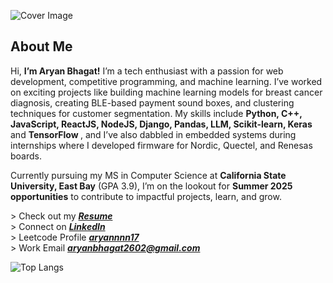 <img 
    src="https://drive.google.com/file/d/16EBW1y6BqEdWOhNRXMUQvF-IWCgijE1f/view?usp=sharing" 
    alt="Cover Image"/> 
  <h2>About Me</h2>
  <p>
    Hi, <strong>I’m Aryan Bhagat!</strong> I’m a tech enthusiast with a passion for web development, competitive programming, and machine learning. 
    I’ve worked on exciting projects like building machine learning models for breast cancer diagnosis, creating BLE-based payment 
    sound boxes, and clustering techniques for customer segmentation. My skills include <strong>Python, C++, JavaScript, ReactJS, NodeJS, Django, Pandas, LLM,  Scikit-learn, Keras</strong> 
    and <strong>TensorFlow </strong>, and I’ve also dabbled in embedded systems during internships where I developed firmware for 
    Nordic, Quectel, and Renesas boards.
  </p>
  <p>
    Currently pursuing my MS in Computer Science at <strong>California State University, East Bay</strong> (GPA 3.9), I’m on the lookout 
    for <strong>Summer 2025 opportunities</strong> to contribute to impactful projects, learn, and grow.
  </p>


<!--<div> > Currently Pursuing Master of Science in Computer Science @California State University, East Bay </div> -->
<div> > Check out my <i><strong><a href ="https://drive.google.com/file/d/1Nu-VCtlBDLWcNQmqB9EiFRC9ZHHqoJL8/view?usp=drive_link" target="_blank">Resume</a></strong></i></div>
<div> > Connect on <i><strong><a href ="https://www.linkedin.com/in/aryanbhagat/" target="_blank">LinkedIn</a></strong></i></div>
<div> > Leetcode Profile <i><strong><a href ="https://leetcode.com/u/aryannnn17/" target="_blank">aryannnn17</a></strong></i></div>
<div> > Work Email <i><strong><a href ="mailto:aryanbhagat2602@gmail.com" target="_blank">aryanbhagat2602@gmail.com</a></strong></i></div>

![Top Langs](https://github-readme-stats.vercel.app/api/top-langs/?username=aryannnn17&theme=transparent&hide_border=true&langs_count=20&layout=compact&card_height=500px&card_width=500px&exclude_repo=Projects)
<!--![GitHub stats](https://github-readme-stats.vercel.app/api?username=aryannnn17&show_icons=true&theme=transparent&hide_border=true&custom_title=Stats&rank_icon=github&include_all_commits=true&hide=contribs,prs,stars,issues&card_width=150px)
</div>

